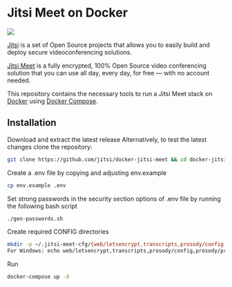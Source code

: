 # Jitsi Meet on Docker

![](resources/jitsi-docker.png)

[Jitsi](https://jitsi.org/) is a set of Open Source projects that allows you to easily build and deploy secure videoconferencing solutions.

[Jitsi Meet](https://jitsi.org/jitsi-meet/) is a fully encrypted, 100% Open Source video conferencing solution that you can use all day, every day, for free — with no account needed.

This repository contains the necessary tools to run a Jitsi Meet stack on [Docker](https://www.docker.com) using [Docker Compose](https://docs.docker.com/compose/).

## Installation

Download and extract the latest release
Alternatively, to test the latest changes clone the repository: 
```bash 
git clone https://github.com/jitsi/docker-jitsi-meet && cd docker-jitsi-meet
```
Create a .env file by copying and adjusting env.example
```bash 
cp env.example .env
```
Set strong passwords in the security section options of .env file by running the following bash script
```bash 
./gen-passwords.sh
```
Create required CONFIG directories
```bash 
mkdir -p ~/.jitsi-meet-cfg/{web/letsencrypt,transcripts,prosody/config,prosody/prosody-plugins-custom,jicofo,jvb,jigasi,jibri}
For Windows: echo web/letsencrypt,transcripts,prosody/config,prosody/prosody-plugins-custom,jicofo,jvb,jigasi,jibri | % { mkdir "~/.jitsi-meet-cfg/$_" }
```
Run 
```bash 
docker-compose up -d
```

